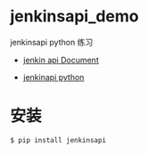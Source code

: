 # jenkinsapi_demo
jenkinsapi python 练习


- [jenkin api Document](https://jenkinsapi.readthedocs.io/en/latest/using_jenkinsapi.html#example-1-get-version-of-jenkins)

- [jenkinapi python](https://github.com/pycontribs/jenkinsapi)


# 安装
```shell script
$ pip install jenkinsapi
```

# 
